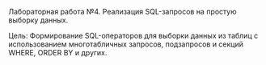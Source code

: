 Лабораторная работа №4. Реализация SQL-запросов на простую выборку данных.

Цель: Формирование SQL-операторов для выборки данных из таблиц с использованием многотабличных запросов, подзапросов и секций WHERE, ORDER BY и других.
